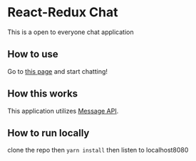 # React-Redux Chat
This is a open to everyone chat application

## How to use
Go to [this page](https://suzukiryuichiro.github.io/chat/) and start chatting!

## How this works
This application utilizes [Message API](https://github.com/SuzukiRyuichiro/message_api).

## How to run locally
clone the repo then
```yarn install```
then listen to localhost8080
